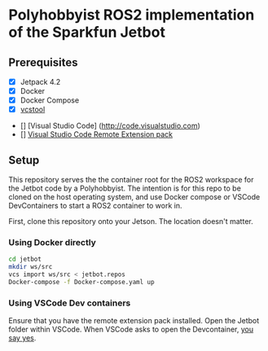 # Polyhobbyist ROS2 implementation of the Sparkfun Jetbot


## Prerequisites
- [X] Jetpack 4.2
- [X] Docker
- [X] Docker Compose
- [X] [vcstool](http://wiki.ros.org/vcstool)
- [] [Visual Studio Code] (http://code.visualstudio.com)
- [] [Visual Studio Code Remote Extension pack](https://marketplace.visualstudio.com/items?itemName=ms-vscode-remote.vscode-remote-extensionpack)

## Setup
This repository serves the the container root for the ROS2 workspace for the Jetbot code by a Polyhobbyist. The intention is for this repo to be cloned on the host operating system, and use Docker compose or VSCode DevContainers to start a ROS2 container to work in.

First, clone this repository onto your Jetson. The location doesn't matter.

### Using Docker directly
``` bash
cd jetbot
mkdir ws/src
vcs import ws/src < jetbot.repos
Docker-compose -f Docker-compose.yaml up
```

### Using VSCode Dev containers
Ensure that you have the remote extension pack installed.
Open the Jetbot folder within VSCode. 
When VSCode asks to open the Devcontainer, [you say yes](https://youtu.be/jCe5vfQx50c?t=118).


